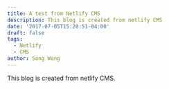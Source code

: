 ```yaml
---
title: A test from Netlify CMS
description: This blog is created from netlify CMS
date: '2017-07-05T15:20:51-04:00'
draft: false
tags:
  - Netlify
  - CMS
author: Song Wang
---
```

This blog is created from netlify CMS.


